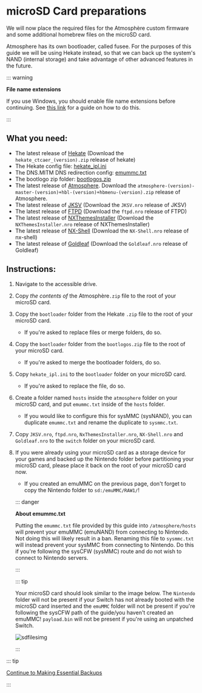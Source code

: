 # microSD Card preparations

We will now place the required files for the Atmosphère custom firmware and some additional homebrew files on the microSD card.

Atmosphere has its own bootloader, called fusee. For the purposes of this guide we will be using Hekate instead, so that we can back up the system's NAND (internal storage) and take advantage of other advanced features in the future.

::: warning

**File name extensions**

If you use Windows, you should enable file name extensions before continuing. See [this link](../../extras/showing_file_extensions) for a guide on how to do this.

:::

## What you need:
- The latest release of [Hekate](https://github.com/CTCaer/Hekate/releases/) (Download the `hekate_ctcaer_(version).zip` release of hekate)
- The Hekate config file: <a href="/files/emu/hekate_ipl.ini" download>hekate_ipl.ini</a>
- The DNS.MITM DNS redirection config: <a href="/files/emummc.txt" download>emummc.txt</a>
- The bootlogo zip folder: <a href="/files/bootlogos.zip" download>bootlogos.zip</a>
- The latest release of [Atmosphere](https://github.com/Atmosphere-NX/Atmosphere/releases). Download the `atmosphere-(version)-master-(version)+hbl-(version)+hbmenu-(version).zip` release of Atmosphere.
- The latest release of [JKSV](https://github.com/J-D-K/JKSV/releases) (Download the `JKSV.nro` release of JKSV)
- The latest release of [FTPD](https://github.com/mtheall/ftpd/releases) (Download the `ftpd.nro` release of FTPD)
- The latest release of [NXThemesInstaller](https://github.com/exelix11/SwitchThemeInjector/releases) (Download the `NXThemesInstaller.nro` release of NXThemesInstaller)
- The latest release of [NX-Shell](https://github.com/joel16/NX-Shell/releases) (Download the `NX-Shell.nro` release of nx-shell)
- The latest release of [Goldleaf](https://github.com/XorTroll/Goldleaf/releases) (Download the `Goldleaf.nro` release of Goldleaf)

## Instructions:
1. Navigate to the accessible drive.
1. Copy *the contents of* the Atmosphère`.zip` file to the root of your microSD card.
1. Copy the `bootloader` folder from the Hekate `.zip` file to the root of your microSD card.
    - If you're asked to replace files or merge folders, do so.
1. Copy the `bootloader` folder from the `bootlogos.zip` file to the root of your microSD card.
    - If you're asked to merge the bootloader folders, do so.
1. Copy `hekate_ipl.ini` to the `bootloader` folder on your microSD card.
    - If you're asked to replace the file, do so.
1. Create a folder named `hosts` inside the `atmosphere` folder on your microSD card, and put `emummc.txt` inside of the `hosts` folder.
    - If you would like to configure this for sysMMC (sysNAND), you can duplicate `emummc.txt` and rename the duplicate to `sysmmc.txt`.
1. Copy `JKSV.nro`, `ftpd.nro`, `NxThemesInstaller.nro`, `NX-Shell.nro` and `Goldleaf.nro` to the `switch` folder on your microSD card.
1. If you were already using your microSD card as a storage device for your games and backed up the Nintendo folder before partitioning your microSD card, please place it back on the root of your microSD card now.
    - If you created an emuMMC on the previous page, don't forget to copy the Nintendo folder to `sd:/emuMMC/RAW1/`!

    ::: danger

    **About emummc.txt**

    Putting the `emummc.txt` file provided by this guide into `/atmosphere/hosts` will prevent your emuMMC (emuNAND) from connecting to Nintendo. Not doing this will likely result in a ban.
    Renaming this file to `sysmmc.txt` will instead prevent your sysMMC from connecting to Nintendo. Do this if you're following the sysCFW (sysMMC) route and do not wish to connect to Nintendo servers.

    :::

    ::: tip

    Your microSD card should look similar to the image below. The `Nintendo` folder will not be present if your Switch has not already booted with the microSD card inserted and the `emuMMC` folder will not be present if you're following the sysCFW path of the guide/you haven't created an emuMMC!
    `payload.bin` will not be present if you're using an unpatched Switch.

    ![sdfilesimg](img/sdfiles3.png)

    :::

::: tip

[Continue to Making Essential Backups](making_essential_backups)

:::
